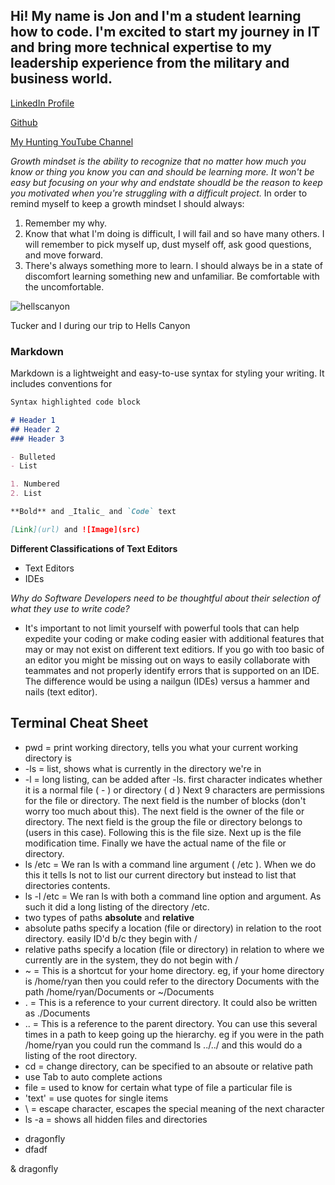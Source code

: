 ## Hi! My name is Jon and I'm a student learning how to code.  I'm excited to start my journey in IT and bring more technical expertise to my leadership experience from the military and business world. 

[LinkedIn Profile](https://www.linkedin.com/in/jon-gitter-a0123485/)

[Github](https://github.com/jon-gitter) 

[My Hunting YouTube Channel](https://www.youtube.com/channel/UCjQAoCNhoHmJ8evXzsIfIbA)



_Growth mindset is the ability to recognize that no matter how much you know or thing you know you can and should be learning more.  It won't be easy but focusing on your why and endstate shoudld be the reason to keep you motivated when you're struggling with a difficult project._ 
In order to remind myself to keep a growth mindset I should always:
1. Remember my why.
2. Know that what I'm doing is difficult, I will fail and so have many others. I will remember to pick myself up, dust myself off, ask good questions, and move forward.
3. There's always something more to learn.  I should always be in a state of discomfort learning something new and unfamiliar. Be comfortable with the uncomfortable.


![hellscanyon](https://user-images.githubusercontent.com/98236145/150906144-274a8283-e452-4b7d-8ce9-1b748fb526ce.jpg)

Tucker and I during our trip to Hells Canyon

### Markdown

Markdown is a lightweight and easy-to-use syntax for styling your writing. It includes conventions for

```markdown
Syntax highlighted code block

# Header 1
## Header 2
### Header 3

- Bulleted
- List

1. Numbered
2. List

**Bold** and _Italic_ and `Code` text

[Link](url) and ![Image](src)
```

**Different Classifications of Text Editors**
- Text Editors
- IDEs

_Why do Software Developers need to be thoughtful about their selection of what they use to write code?_
- It's important to not limit yourself with powerful tools that can help expedite your coding or make coding easier with additional features that may or may not exist on different text editiors.  If you go with too basic of an editor you might be missing out on ways to easily collaborate with teammates and not properly identify errors that is supported on an IDE.  The difference would be using a nailgun (IDEs) versus a hammer and nails (text editor). 

## Terminal Cheat Sheet

- pwd = print working directory, tells you what your current working directory is
- -ls = list, shows what is currently in the directory we're in
- -l = long listing, can be added after -ls. first character indicates whether it is a normal file ( - ) or directory ( d ) Next 9 characters are permissions for the file or directory. The next field is the number of blocks (don't worry too much about this). The next field is the owner of the file or directory. The next field is the group the file or directory belongs to (users in this case). Following this is the file size. Next up is the file modification time. Finally we have the actual name of the file or directory.
- ls /etc = We ran ls with a command line argument ( /etc ). When we do this it tells ls not to list our current directory but instead to list that directories contents.
- ls -l /etc = We ran ls with both a command line option and argument. As such it did a long listing of the directory /etc.
- two types of paths **absolute** and **relative**
- absolute paths specify a location (file or directory) in relation to the root directory. easily ID'd b/c they begin with /
- relative paths specify a location (file or directory) in relation to where we currently are in the system, they do not begin with /
- ~ = This is a shortcut for your home directory. eg, if your home directory is /home/ryan then you could refer to the directory Documents with the path /home/ryan/Documents or ~/Documents
- . = This is a reference to your current directory. It could also be written as ./Documents
- .. = This is a reference to the parent directory. You can use this several times in a path to keep going up the hierarchy. eg if you were in the path /home/ryan you could run the command ls ../../ and this would do a listing of the root directory.
- cd = change directory, can be specified to an absoute or relative path
- use Tab to auto complete actions
- file = used to know for certain what type of file a particular file is
- 'text' = use quotes for single items
- \ = escape character, escapes the special meaning of the next character
- ls -a = shows all hidden files and directories

* dragonfly
* dfadf

& dragonfly
